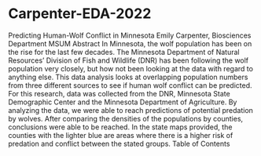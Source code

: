 # Carpenter-EDA-2022
Predicting Human-Wolf Conflict in Minnesota
Emily Carpenter, Biosciences Department MSUM
Abstract
In Minnesota, the wolf population has been on the rise for the last few decades. The Minnesota Department of Natural Resources’ Division of Fish and Wildlife (DNR) has been following the wolf population very closely, but how not been looking at the data with regard to anything else. This data analysis looks at overlapping population numbers from three different sources to see if human wolf conflict can be predicted. For this research, data was collected from the DNR, Minnesota State Demographic Center and the Minnesota Department of Agriculture. By analyzing the data, we were able to reach predictions of potential predation by wolves. After comparing the densities of the populations by counties, conclusions were able  to be reached. In the state maps provided, the counties with the lighter blue are areas where there is a higher risk of predation and conflict between the stated groups. 
Table of Contents

